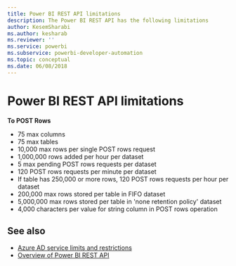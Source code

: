 ```yaml
---
title: Power BI REST API limitations
description: The Power BI REST API has the following limitations
author: KesemSharabi
ms.author: kesharab
ms.reviewer: ''
ms.service: powerbi
ms.subservice: powerbi-developer-automation
ms.topic: conceptual
ms.date: 06/08/2018
---
```


# Power BI REST API limitations  
  
**To POST Rows**
  
* 75 max columns
* 75 max tables
* 10,000 max rows per single POST rows request  
* 1,000,000 rows added per hour per dataset  
* 5 max pending POST rows requests per dataset  
* 120 POST rows requests per minute per dataset
* If table has 250,000 or more rows, 120 POST rows requests per hour per dataset
* 200,000 max rows stored per table in FIFO dataset
* 5,000,000 max rows stored per table in 'none retention policy' dataset  
* 4,000 characters per value for string column in POST rows operation
  
## See also

* [Azure AD service limits and restrictions](https://docs.microsoft.com/azure/active-directory/active-directory-service-limits-restrictions)   
* [Overview of Power BI REST API](https://docs.microsoft.com/rest/api/power-bi/)